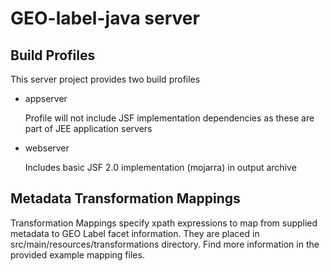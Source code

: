 GEO-label-java server
======================

Build Profiles
----------------------

This server project provides two build profiles

 * appserver

   Profile will not include JSF implementation dependencies as these are part of JEE application servers
 * webserver

   Includes basic JSF 2.0 implementation (mojarra) in output archive
   
   
Metadata Transformation Mappings
----------------------

Transformation Mappings specify xpath expressions to map from supplied metadata to GEO Label facet information. 
They are placed in src/main/resources/transformations directory. Find more information in the provided example mapping files.

